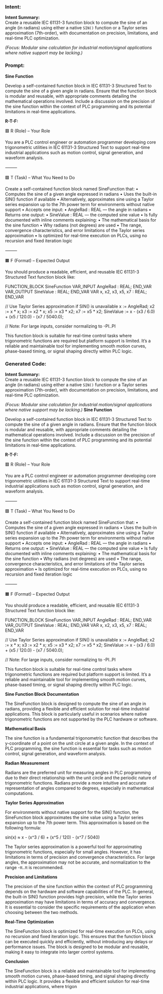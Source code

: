 ### Intent:
**Intent Summary:**  
Create a reusable IEC 61131-3 function block to compute the sine of an angle (in radians) using either a native `SIN()` function or a Taylor series approximation (7th-order), with documentation on precision, limitations, and real-time PLC optimization.  

*(Focus: Modular sine calculation for industrial motion/signal applications where native support may be lacking.)*

### Prompt:
**Sine Function**

Develop a self-contained function block in IEC 61131-3 Structured Text to compute the sine of a given angle in radians. Ensure that the function block is modular and reusable, with appropriate comments detailing the mathematical operations involved. Include a discussion on the precision of the sine function within the context of PLC programming and its potential limitations in real-time applications.

**R-T-F:**

🟥 R (Role) – Your Role

You are a PLC control engineer or automation programmer developing core trigonometric utilities in IEC 61131-3 Structured Text to support real-time industrial applications such as motion control, signal generation, and waveform analysis.

⸻

🟩 T (Task) – What You Need to Do

Create a self-contained function block named SineFunction that:
	•	Computes the sine of a given angle expressed in radians
	•	Uses the built-in SIN() function if available
	•	Alternatively, approximates sine using a Taylor series expansion up to the 7th power term for environments without native support
	•	Accepts one input:
	•	AngleRad : REAL — the angle in radians
	•	Returns one output:
	•	SineValue : REAL — the computed sine value
	•	Is fully documented with inline comments explaining:
	•	The mathematical basis for the sine function
	•	Why radians (not degrees) are used
	•	The range, convergence characteristics, and error limitations of the Taylor series approximation
	•	Is optimized for real-time execution on PLCs, using no recursion and fixed iteration logic

⸻

🟧 F (Format) – Expected Output

You should produce a readable, efficient, and reusable IEC 61131-3 Structured Text function block like:

FUNCTION_BLOCK SineFunction
VAR_INPUT
    AngleRad : REAL;
END_VAR
VAR_OUTPUT
    SineValue : REAL;
END_VAR
VAR
    x, x2, x3, x5, x7 : REAL;
END_VAR

// Use Taylor Series approximation if SIN() is unavailable
x := AngleRad;
x2 := x * x;
x3 := x2 * x;
x5 := x3 * x2;
x7 := x5 * x2;
SineValue := x - (x3 / 6.0) + (x5 / 120.0) - (x7 / 5040.0);

// Note: For large inputs, consider normalizing to -PI..PI

This function block is suitable for real-time control tasks where trigonometric functions are required but platform support is limited. It’s a reliable and maintainable tool for implementing smooth motion curves, phase-based timing, or signal shaping directly within PLC logic.

### Generated Code:
**Intent Summary:**  
Create a reusable IEC 61131-3 function block to compute the sine of an angle (in radians) using either a native `SIN()` function or a Taylor series approximation (7th-order), with documentation on precision, limitations, and real-time PLC optimization.  

*(Focus: Modular sine calculation for industrial motion/signal applications where native support may be lacking.)*
**Sine Function**

Develop a self-contained function block in IEC 61131-3 Structured Text to compute the sine of a given angle in radians. Ensure that the function block is modular and reusable, with appropriate comments detailing the mathematical operations involved. Include a discussion on the precision of the sine function within the context of PLC programming and its potential limitations in real-time applications.

**R-T-F:**

🟥 R (Role) – Your Role

You are a PLC control engineer or automation programmer developing core trigonometric utilities in IEC 61131-3 Structured Text to support real-time industrial applications such as motion control, signal generation, and waveform analysis.

⸻

🟩 T (Task) – What You Need to Do

Create a self-contained function block named SineFunction that:
	•	Computes the sine of a given angle expressed in radians
	•	Uses the built-in SIN() function if available
	•	Alternatively, approximates sine using a Taylor series expansion up to the 7th power term for environments without native support
	•	Accepts one input:
	•	AngleRad : REAL — the angle in radians
	•	Returns one output:
	•	SineValue : REAL — the computed sine value
	•	Is fully documented with inline comments explaining:
	•	The mathematical basis for the sine function
	•	Why radians (not degrees) are used
	•	The range, convergence characteristics, and error limitations of the Taylor series approximation
	•	Is optimized for real-time execution on PLCs, using no recursion and fixed iteration logic

⸻

🟧 F (Format) – Expected Output

You should produce a readable, efficient, and reusable IEC 61131-3 Structured Text function block like:

FUNCTION_BLOCK SineFunction
VAR_INPUT
    AngleRad : REAL;
END_VAR
VAR_OUTPUT
    SineValue : REAL;
END_VAR
VAR
    x, x2, x3, x5, x7 : REAL;
END_VAR

// Use Taylor Series approximation if SIN() is unavailable
x := AngleRad;
x2 := x * x;
x3 := x2 * x;
x5 := x3 * x2;
x7 := x5 * x2;
SineValue := x - (x3 / 6.0) + (x5 / 120.0) - (x7 / 5040.0);

// Note: For large inputs, consider normalizing to -PI..PI

This function block is suitable for real-time control tasks where trigonometric functions are required but platform support is limited. It’s a reliable and maintainable tool for implementing smooth motion curves, phase-based timing, or signal shaping directly within PLC logic. 

**Sine Function Block Documentation**

The SineFunction block is designed to compute the sine of an angle in radians, providing a flexible and efficient solution for real-time industrial applications. This block is particularly useful in scenarios where native trigonometric functions are not supported by the PLC hardware or software.

**Mathematical Basis**

The sine function is a fundamental trigonometric function that describes the y-coordinate of a point on the unit circle at a given angle. In the context of PLC programming, the sine function is essential for tasks such as motion control, signal generation, and waveform analysis.

**Radian Measurement**

Radians are the preferred unit for measuring angles in PLC programming due to their direct relationship with the unit circle and the periodic nature of trigonometric functions. Radians provide a more intuitive and accurate representation of angles compared to degrees, especially in mathematical computations.

**Taylor Series Approximation**

For environments without native support for the SIN() function, the SineFunction block approximates the sine value using a Taylor series expansion up to the 7th power term. This approximation is based on the following formula:

sin(x) ≈ x - (x^3 / 6) + (x^5 / 120) - (x^7 / 5040)

The Taylor series approximation is a powerful tool for approximating trigonometric functions, especially for small angles. However, it has limitations in terms of precision and convergence characteristics. For large angles, the approximation may not be accurate, and normalization to the range -π..π is recommended.

**Precision and Limitations**

The precision of the sine function within the context of PLC programming depends on the hardware and software capabilities of the PLC. In general, the built-in SIN() function provides high precision, while the Taylor series approximation may have limitations in terms of accuracy and convergence. It is essential to consider the specific requirements of the application when choosing between the two methods.

**Real-Time Optimization**

The SineFunction block is optimized for real-time execution on PLCs, using no recursion and fixed iteration logic. This ensures that the function block can be executed quickly and efficiently, without introducing any delays or performance issues. The block is designed to be modular and reusable, making it easy to integrate into larger control systems.

**Conclusion**

The SineFunction block is a reliable and maintainable tool for implementing smooth motion curves, phase-based timing, and signal shaping directly within PLC logic. It provides a flexible and efficient solution for real-time industrial applications, where trigon
